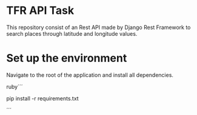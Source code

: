 # TFR API Task

This repository consist of an Rest API made by Django Rest Framework to search places through latitude and longitude values.

# Set up the environment

Navigate to the root of the application and install all dependencies.

ruby´´´

pip install -r requirements.txt

´´´